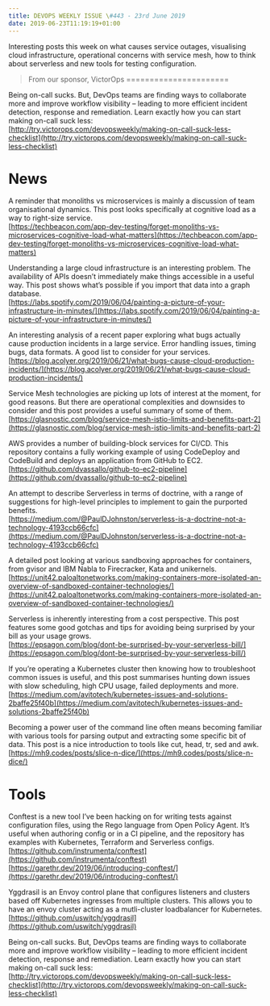 ```yaml
---
title: DEVOPS WEEKLY ISSUE \#443 - 23rd June 2019 
date: 2019-06-23T11:19:19+01:00
---
```


Interesting posts this week on what causes service outages, visualising cloud infrastructure, operational concerns with service mesh, how to think about serverless and new tools for testing configuration.


>From our sponsor, VictorOps
======================

Being on-call sucks. But, DevOps teams are finding ways to collaborate more and improve workflow visibility – leading to more efficient incident detection, response and remediation. Learn exactly how you can start making on-call suck less:
<br>[http://try.victorops.com/devopsweekly/making-on-call-suck-less-checklist](http://try.victorops.com/devopsweekly/making-on-call-suck-less-checklist)


News
====

A reminder that monoliths vs microservices is mainly a discussion of team organisational dynamics. This post looks specifically at cognitive load as a way to right-size service.
<br>[https://techbeacon.com/app-dev-testing/forget-monoliths-vs-microservices-cognitive-load-what-matters](https://techbeacon.com/app-dev-testing/forget-monoliths-vs-microservices-cognitive-load-what-matters)


Understanding a large cloud infrastructure is an interesting problem. The availability of APIs doesn’t immediately make things accessible in a useful way. This post shows what’s possible if you import that data into a graph database.
<br>[https://labs.spotify.com/2019/06/04/painting-a-picture-of-your-infrastructure-in-minutes/](https://labs.spotify.com/2019/06/04/painting-a-picture-of-your-infrastructure-in-minutes/)


An interesting analysis of a recent paper exploring what bugs actually cause production incidents in a large service. Error handling issues, timing bugs, data formats. A good list to consider for your services.
<br>[https://blog.acolyer.org/2019/06/21/what-bugs-cause-cloud-production-incidents/](https://blog.acolyer.org/2019/06/21/what-bugs-cause-cloud-production-incidents/)


Service Mesh technologies are picking up lots of interest at the moment, for good reasons. But there are operational complexities and downsides to consider and this post provides a useful summary of some of them.
<br>[https://glasnostic.com/blog/service-mesh-istio-limits-and-benefits-part-2](https://glasnostic.com/blog/service-mesh-istio-limits-and-benefits-part-2)

AWS provides a number of building-block services for CI/CD. This repository contains a fully working example of using CodeDeploy and CodeBuild and deploys an application from GitHub to EC2.
<br>[https://github.com/dvassallo/github-to-ec2-pipeline](https://github.com/dvassallo/github-to-ec2-pipeline)


An attempt to describe Serverless in terms of doctrine, with a range of suggestions for high-level principles to implement to gain the purported benefits.
<br>[https://medium.com/@PaulDJohnston/serverless-is-a-doctrine-not-a-technology-4193ccb66cfc](https://medium.com/@PaulDJohnston/serverless-is-a-doctrine-not-a-technology-4193ccb66cfc)


A detailed post looking at various sandboxing approaches for containers, from gvisor and IBM Nabla to Firecracker, Kata and unikernels.
<br>[https://unit42.paloaltonetworks.com/making-containers-more-isolated-an-overview-of-sandboxed-container-technologies/](https://unit42.paloaltonetworks.com/making-containers-more-isolated-an-overview-of-sandboxed-container-technologies/)


Serverless is inherently interesting from a cost perspective. This post features some good gotchas and tips for avoiding being surprised by your bill as your usage grows.
<br>[https://epsagon.com/blog/dont-be-surprised-by-your-serverless-bill/](https://epsagon.com/blog/dont-be-surprised-by-your-serverless-bill/)


If you’re operating a Kubernetes cluster then knowing how to troubleshoot common issues is useful, and this post summarises hunting down issues with slow scheduling, high CPU usage, failed deployments and more.
<br>[https://medium.com/avitotech/kubernetes-issues-and-solutions-2baffe25f40b](https://medium.com/avitotech/kubernetes-issues-and-solutions-2baffe25f40b)


Becoming a power user of the command line often means becoming familiar with various tools for parsing output and extracting some specific bit of data. This post is a nice introduction to tools like cut, head, tr, sed and awk.
<br>[https://mh9.codes/posts/slice-n-dice/](https://mh9.codes/posts/slice-n-dice/)


Tools
=====

Conftest is a new tool I’ve been hacking on for writing tests against configuration files, using the Rego language from Open Policy Agent. It’s useful when authoring config or in a CI pipeline, and the repository has examples with Kubernetes, Terraform and Serverless configs.
<br>[https://github.com/instrumenta/conftest](https://github.com/instrumenta/conftest)
<br>[https://garethr.dev/2019/06/introducing-conftest/](https://garethr.dev/2019/06/introducing-conftest/)


Yggdrasil is an Envoy control plane that configures listeners and clusters based off Kubernetes ingresses from multiple clusters. This allows you to have an envoy cluster acting as a mutli-cluster loadbalancer for Kubernetes.
<br>[https://github.com/uswitch/yggdrasil](https://github.com/uswitch/yggdrasil)


Being on-call sucks. But, DevOps teams are finding ways to collaborate more and improve workflow visibility – leading to more efficient incident detection, response and remediation. Learn exactly how you can start making on-call suck less:
<br>[http://try.victorops.com/devopsweekly/making-on-call-suck-less-checklist](http://try.victorops.com/devopsweekly/making-on-call-suck-less-checklist)



